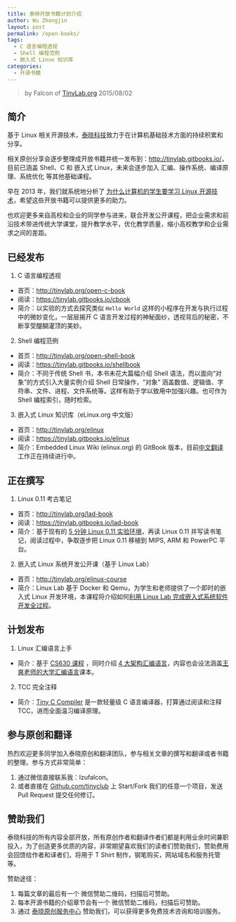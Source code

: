 ```yaml
---
title: 泰晓开放书籍计划介绍
author: Wu Zhangjin
layout: post
permalink: /open-books/
tags:
  - C 语言编程透视
  - Shell 编程范例
  - 嵌入式 Linux 知识库
categories:
  - 开源书籍
---
```


> by Falcon of [TinyLab.org][1]
> 2015/08/02


## 简介

基于 Linux 相关开源技术，[泰晓科技][1]致力于在计算机基础技术方面的持续积累和分享。

相关原创分享会逐步整理成开放书籍并统一发布到：<http://tinylab.gitbooks.io/>，目前已涵盖 Shell、C 和 嵌入式 Linux，未来会逐步加入 汇编、操作系统、编译原理、系统优化 等其他基础课程。

早在 2013 年，我们就系统地分析了 [为什么计算机的学生要学习 Linux 开源技术](http://tinylab.org/why-computer-students-learn-linux-open-source-technologies/)，希望这些开放书籍可以提供更多的助力。

也欢迎更多来自高校和企业的同学参与进来，联合开发公开课程，把企业需求和前沿技术带进传统大学课堂，提升教学水平，优化教学质量，缩小高校教学和企业需求之间的差距。

## 已经发布

1. C 语言编程透视
  * 首页：<http://tinylab.org/open-c-book>
  * 阅读：<https://tinylab.gitbooks.io/cbook>
  * 简介：以实验的方式去探究类似 `Hello World` 这样的小程序在开发与执行过程中的微妙变化，一层层揭开 C 语言开发过程的神秘面纱，透视背后的秘密，不断享受醍醐灌顶的美妙。

2. Shell 编程范例
  * 首页：<http://tinylab.org/open-shell-book>
  * 阅读：<https://tinylab.gitbooks.io/shellbook>
  * 简介：不同于传统 Shell 书，本书未花大篇幅介绍 Shell 语法，而以面向“对象”的方式引入大量实例介绍 Shell 日常操作，“对象” 涵盖数值、逻辑值、字符串、文件、进程、文件系统等。这样有助于学以致用中加强兴趣。也可作为 Shell 编程索引，随时检索。

3. 嵌入式 Linux 知识库（eLinux.org 中文版）
  * 首页：<http://tinylab.org/elinux>
  * 阅读：<https://tinylab.gitbooks.io/elinux>
  * 简介：Embedded Linux Wiki (elinux.org) 的 GitBook 版本，目前[中文翻译][2]工作正在持续进行中。

## 正在撰写

1. Linux 0.11 考古笔记
  * 首页：<http://tinylab.org/lad-book>
  * 阅读：<https://tinylab.gitbooks.io/lad-book>
  * 简介：基于现有的 [5 分钟 Linux 0.11 实验环境][6]，再读 Linux 0.11 并写读书笔记，阅读过程中，争取逐步把 Linux 0.11 移植到 MIPS, ARM 和 PowerPC 平台。

2. 嵌入式 Linux 系统开发公开课（基于 Linux Lab）
  * 首页：<http://tinylab.org/elinux-course>
  * 简介：Linux Lab 基于 Docker 和 Qemu，为学生和老师提供了一个即时的嵌入式 Linux 开发环境，本课程将介绍如何[利用 Linux Lab 完成嵌入式系统软件开发全过程][8]。


## 计划发布

1. Linux 汇编语言上手
  * 简介：基于 [CS630 课程][3] ，同时介绍 [4 大架构汇编语言][4]，内容也会设法涵盖[王爽老师的大学汇编语言][5]课本。

2. TCC 完全注释
  * 简介：[Tiny C Compiler][7] 是一款轻量级 C 语言编译器，打算通过阅读和注释 TCC，进而全面温习编译原理。

## 参与原创和翻译

热烈欢迎更多同学加入泰晓原创和翻译团队，参与相关文章的撰写和翻译或者书籍的整理。参与方式非常简单：

  1. 通过微信直接联系我：lzufalcon。
  2. 或者直接在 [Github.com/tinyclub][9] 上 Start/Fork 我们的任意一个项目，发送 Pull Request 提交任何修订。

## 赞助我们

泰晓科技的所有内容全部开放，所有原创作者和翻译作者们都是利用业余时间兼职投入，为了创造更多优质的内容，非常期望喜欢我们的读者们赞助我们，赞助费用会回馈给作者和译者们，将用于 T Shirt 制作，钢笔购买，网站域名和服务托管等。

赞助途径：

  1. 每篇文章的最后有一个 微信赞助二维码，扫描后可赞助。
  2. 每本开源书籍的介绍章节会有一个 微信赞助二维码，扫描后可赞助。
  3. 通过 [泰晓原创服务中心](http://weidian.com/?userid=335178200) 赞助我们，可以获得更多免费技术咨询和培训服务。


 [1]: http://tinylab.org
 [2]: /elinux/
 [3]: /cs630-qemu-lab/
 [4]: /linux-assembly-language-quick-start/
 [5]: /assembly
 [6]: /linux-0.11-lab/
 [7]: http://bellard.org/tcc/
 [8]: /using-linux-lab-to-do-embedded-linux-development/
 [9]: http://github.com/tinyclub
